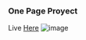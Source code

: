 ### One Page Proyect
Live [Here](https://sprivaten-css.netlify.app/)
![image]('./screenshots/Screenshot_1.png')
